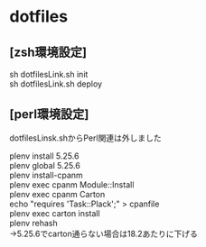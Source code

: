 # dotfiles

## [zsh環境設定]
sh dotfilesLink.sh init  
sh dotfilesLink.sh deploy  
  
## [perl環境設定]
dotfilesLinsk.shからPerl関連は外しました

plenv install 5.25.6  
plenv global 5.25.6  
plenv install-cpanm  
plenv exec cpanm Module::Install  
plenv exec cpanm Carton  
echo "requires 'Task::Plack';" > cpanfile  
plenv exec carton install  
plenv rehash  
->5.25.6でcarton通らない場合は18.2あたりに下げる  
